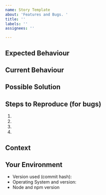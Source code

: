 ```yaml
---
name: Story Template
about: 'Features and Bugs. '
title: ''
labels: ''
assignees: ''

---
```


<!--- Provide a general summary of the issue in the Title above -->

## Expected Behaviour
<!--- If you're describing a bug, tell us what should happen -->
<!--- If you're suggesting a change/improvement, tell us how it should work -->

## Current Behaviour
<!--- If describing a bug, tell us what happens instead of the expected behaviour -->
<!--- If suggesting a change/improvement, explain the difference from current behaviour -->

## Possible Solution
<!--- Not obligatory, but suggest a fix/reason for the bug, -->
<!--- or ideas how to implement the addition or change -->

## Steps to Reproduce (for bugs)
<!--- Provide a link to a live example, or an unambiguous set of steps to -->
<!--- reproduce this bug. Include code to reproduce, if relevant -->
1.
2.
3.
4.

## Context
<!--- How has this issue affected you? What are you trying to accomplish? -->
<!--- Providing context helps us come up with a solution that is most useful in the real world -->

## Your Environment
<!--- Include as many relevant details about the environment you experienced the bug in -->
* Version used (commit hash):
* Operating System and version:
* Node and npm version
